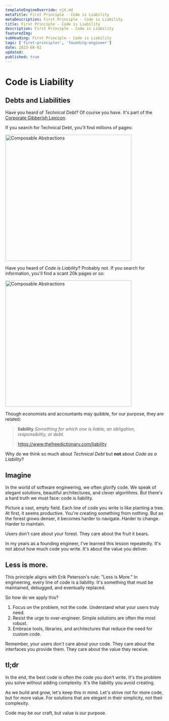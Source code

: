 ```yaml
---
templateEngineOverride: njk,md
metaTitle: First Principle - Code is Liability
metaDescription: First Principle - Code is Liability
title: First Principle - Code is Liability
description: First Principle - Code is Liability
featuredImg:
subHeading: First Principle - Code is Liability
tags: ['first-principles', 'founding-engineer']
date: 2023-08-02
updated:
published: true
---
```


<div class="col-start-3 col-end-9">

# Code is Liability

## Debts and Liabilities

Have you heard of *Technical Debt*? Of course you have. It's part of the [Corporate Gibberish Lexicon](http://www.andrewdavidson.com/gibberish/?companyname=CodeIsLiability).

If you search for Technical Debt, you'll find millions of pages:

<img src="/img/20230908_search-tech-debt.png" alt="Composable Abstractions" style="width:400px;margin-left:auto;margin-right:auto;" />

Have you heard of *Code is Liability*? Probably not. If you search for information, you'll find a scant 20k pages or so:

<img src="/img/20230908_search-code-is-liability.png" alt="Composable Abstractions" style="width:400px;margin-left:auto;margin-right:auto;" />


Though economists and accountants may quibble, for our purpose, they are related:

> **liability**
>     *Something for which one is liable; an obligation, responsibility, or debt.*
>
> https://www.thefreedictionary.com/liability

Why do we think so much about *Technical Debt* but **not** about *Code as a Liability*?

## Imagine

In the world of software engineering, we often glorify code. We speak of elegant solutions, beautiful architectures, and clever algorithms. But there's a hard truth we must face: code is liability.

Picture a vast, empty field. Each line of code you write is like planting a tree. At first, it seems productive. You're creating something from nothing. But as the forest grows denser, it becomes harder to navigate. Harder to change. Harder to maintain.

Users don't care about your forest. They care about the fruit it bears.

In my years as a founding engineer, I've learned this lesson repeatedly. It's not about how much code you write. It's about the value you deliver.

## Less is more.

This principle aligns with Erik Peterson's rule: "Less is More." In engineering, every line of code is a liability. It's something that must be maintained, debugged, and eventually replaced.

So how do we apply this?

1. Focus on the problem, not the code. Understand what your users truly need.
2. Resist the urge to over-engineer. Simple solutions are often the most robust.
3. Embrace tools, libraries, and architectures that reduce the need for custom code.

Remember, your users don't care about your code. They care about the interfaces you provide them. They care about the value they receive.

## tl;dr

In the end, the best code is often the code you don't write. It's the problem you solve without adding complexity. It's the liability you avoid creating.

As we build and grow, let's keep this in mind. Let's strive not for more code, but for more value. For solutions that are elegant in their simplicity, not their complexity.

Code may be our craft, but value is our purpose.
